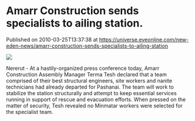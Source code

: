 # Amarr Construction sends specialists to ailing station.
Published on 2010-03-25T13:37:38 at https://universe.eveonline.com/new-eden-news/amarr-construction-sends-specialists-to-ailing-station

![](http://www.eve-mercury.net/images/mercurybanner.png)  
  
Nererut - At a hastily-organized press conference today, Amarr Construction Assembly Manager Terma Tesh declared that a team comprised of their best structural engineers, site workers and nanite technicians had already departed for Pashanai. The team will work to stabilize the station structurally and attempt to keep essential services running in support of rescue and evacuation efforts. When pressed on the matter of security, Tesh revealed no Minmatar workers were selected for the specialist team.
